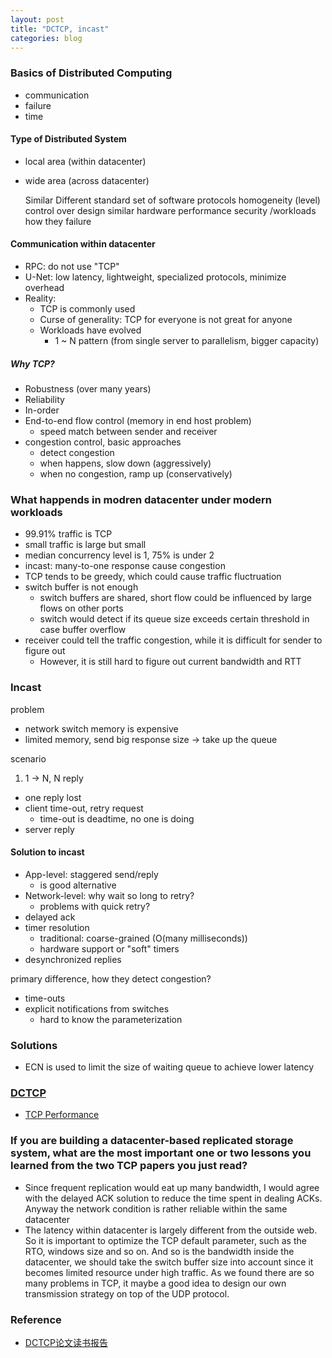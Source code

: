 ```yaml
---
layout: post
title: "DCTCP, incast"
categories: blog
---
```


### Basics of Distributed Computing
* communication
* failure
* time

#### Type of Distributed System
* local area (within datacenter)
* wide area (across datacenter)

    Similar                                 Different
    standard set of software protocols      homogeneity (level) control over design
    similar hardware                        performance
                                            security /workloads
                                            how they failure

#### Communication within datacenter
* RPC: do not use "TCP"
* U-Net: low latency, lightweight, specialized protocols, minimize overhead
* Reality:
    * TCP is commonly used
    * Curse of generality: TCP for everyone is not great for anyone
    * Workloads have evolved
        * 1 ~ N pattern (from single server to parallelism, bigger capacity)

##### Why TCP?
* Robustness (over many years)
* Reliability
* In-order
* End-to-end flow control (memory in end host problem)
    * speed match between sender and receiver
* congestion control, basic approaches
    * detect congestion
    * when happens, slow down (aggressively)
    * when no congestion, ramp up (conservatively)


### What happends in modren datacenter under modern workloads
* 99.91% traffic is TCP
* small traffic is large but small
* median concurrency level is 1, 75% is under 2
* incast: many-to-one response cause congestion
* TCP tends to be greedy, which could cause traffic fluctruation
* switch buffer is not enough
    * switch buffers are shared, short flow could be influenced by large flows on other ports
    * switch would detect if its queue size exceeds certain threshold in case buffer overflow
* receiver could tell the traffic congestion, while it is difficult for sender to figure out
    * However, it is still hard to figure out current bandwidth and RTT

### Incast
problem

* network switch memory is expensive
* limited memory, send big response size -> take up the queue

scenario

1. 1 -> N, N reply
- one reply lost
- client time-out, retry request
    * time-out is deadtime, no one is doing
- server reply

#### Solution to incast
* App-level: staggered send/reply
    * is good alternative
* Network-level: why wait so long to retry?
    * problems with quick retry?
* delayed ack
* timer resolution
    * traditional: coarse-grained (O(many milliseconds))
    * hardware support or "soft" timers
* desynchronized replies

primary difference, how they detect congestion?

* time-outs
* explicit notifications from switches
    * hard to know the parameterization

### Solutions
* ECN is used to limit the size of waiting queue to achieve lower latency

### [DCTCP](https://en.wikipedia.org/wiki/Explicit_Congestion_Notification#DCTCP)
* [TCP Performance](http://www.cisco.com/web/about/ac123/ac147/ac174/ac196/about_cisco_ipj_archive_article09186a00800c8417.html)

### If you are building a datacenter-based replicated storage system, what are the most important one or two lessons you learned from the two TCP papers you just read?
* Since frequent replication would eat up many bandwidth, I would agree with the delayed ACK solution to reduce the time spent in dealing ACKs. Anyway the network condition is rather reliable within the same datacenter
* The latency within datacenter is largely different from the outside web. So it is important to optimize the TCP default parameter, such as the RTO, windows size and so on. And so is the bandwidth inside the datacenter, we should take the switch buffer size into account since it becomes limited resource under high traffic. As we found there are so many problems in TCP, it maybe a good idea to design our own transmission strategy on top of the UDP protocol.

### Reference
* [DCTCP论文读书报告](http://wenku.baidu.com/view/b57094573b3567ec102d8a40.html?re=view)
